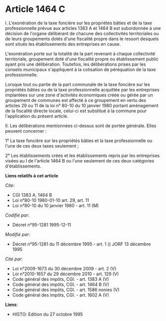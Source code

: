 # Article 1464 C

I. L'exonération de la taxe foncière sur les propriétés bâties et de la taxe professionnelle prévue aux articles 1383 A et
1464 B est subordonnée à une décision de l'organe délibérant de chacune des collectivités territoriales ou de leurs
groupements dotés d'une fiscalité propre dans le ressort desquels sont situés les établissements des entreprises en cause. 

L'exonération porte sur la totalité de la part revenant à chaque collectivité territoriale, groupement doté d'une fiscalité
propre ou établissement public ayant pris une délibération. Toutefois, les délibérations prises par les conseils municipaux
s'appliquent à la cotisation de péréquation de la taxe professionnelle. 

Lorsque tout ou partie de la part communale de la taxe foncière sur les propriétés bâties ou de la taxe professionnelle
acquittée par les entreprises implantées sur une zone d'activités économiques créée ou gérée par un groupement de communes
est affecté à ce groupement en vertu des articles 29 ou 11 de la loi n° 80-10 du 10 janvier 1980 portant aménagement de la
fiscalité directe locale, celui-ci est substitué à la commune pour l'application du présent article. 

II. Les délibérations mentionnées ci-dessus sont de portée générale. Elles peuvent concerner : 

1° La taxe foncière sur les propriétés bâties et la taxe professionnelle ou l'une de ces deux taxes seulement ;

2° Les établissements créés et les établissements repris par les entreprises visées au I de l'article 1464 B ou l'une
seulement de ces deux catégories d'établissements.

**Liens relatifs à cet article**

_Cite_:

  - CGI 1383 A, 1464 B
  - Loi n°80-10 1980-01-10 art. 29, art. 11
  - Loi n°80-10 du 10 janvier 1980 - art. 11 (M)

_Codifié par_:

  - Décret n°95-1281 1995-12-11

_Modifié par_:

  - Décret n°95-1281 du 11 décembre 1995 - art. 1 () JORF 13 décembre 1995

_Cité par_:

  - Loi n°2009-1673 du 30 décembre 2009 - art. 2 (V)
  - Loi n°2010-1657 du 29 décembre 2010 - art. 129 (V)
  - Code général des impôts, CGI. - art. 1383 A (V)
  - Code général des impôts, CGI. - art. 1464 B (V)
  - Code général des impôts, CGI. - art. 1586 nonies (V)
  - Code général des impôts, CGI. - art. 1602 A (V)

**Liens**:

  - HISTO: Edition du 27 octobre 1995
